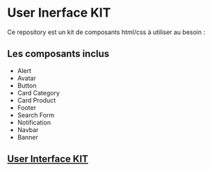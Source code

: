 # User Inerface KIT

Ce repository est un kit de composants html/css à utiliser au besoin :

## Les composants inclus

- Alert
- Avatar
- Button
- Card Category
- Card Product
- Footer
- Search Form
- Notification
- Navbar
- Banner

## [User Interface KIT](https://hassanelgallouchi.github.io/ui-kit/)
